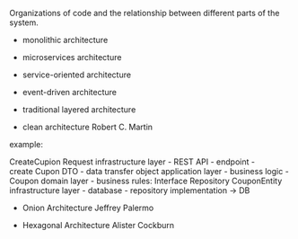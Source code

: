 
Organizations of code and the relationship between different parts of the system.

* monolithic architecture
* microservices architecture

* service-oriented architecture

* event-driven architecture
  
* traditional layered architecture


* clean architecture
Robert C. Martin

example:

CreateCupion Request
infrastructure layer - REST API - endpoint -  
create Cupon DTO - data transfer object 
application layer - business logic -
Coupon
domain layer - business rules: Interface Repository
CouponEntity
infrastructure layer - database - repository implementation -> DB 

* Onion Architecture
Jeffrey Palermo

* Hexagonal Architecture
Alister Cockburn
